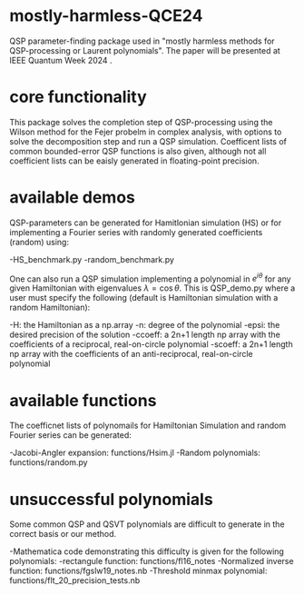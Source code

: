 # mostly-harmless-QCE24
QSP parameter-finding package used in "mostly harmless methods for QSP-processing or Laurent polynomials".
The paper will be presented at IEEE Quantum Week 2024 <!--, the ArXiV pre-print is found at (FILL IN)-->.
<!--This repository in unmaintained, see (FILL IN) for an actively maintained QSP parameter-finding package with more options.-->

# core functionality
This package solves the completion step of QSP-processing using the Wilson method for the Fejer probelm in complex analysis, with options to solve the decomposition step and run a QSP simulation. Coefficent lists of common bounded-error QSP functions is also given, although not all coefficient lists can be eaisly generated in floating-point precision.

# available demos
QSP-parameters can be generated for Hamitlonian simulation (HS) or for implementing a Fourier series with randomly generated coefficients (random) using:

-HS_benchmark.py
-random_benchmark.py

One can also run a QSP simulation implementing a polynomial in $e^{i\theta}$ for any given Hamiltonian with eigenvalues $\lambda=\cos\theta$. This is
QSP_demo.py
where a user must specify the following (default is Hamiltonian simulation with a random Hamiltonian):

-H: the Hamiltonian as a np.array
-n: degree of the polynomial
-epsi: the desired precision of the solution
-ccoeff: a 2n+1 length np array with the coefficients of a reciprocal, real-on-circle polynomial
-scoeff: a 2n+1 length np array with the coefficients of an anti-reciprocal, real-on-circle polynomial

# available functions
The coefficnet lists of polynomails for Hamiltonian Simulation and random Fourier series can be generated:

-Jacobi-Angler expansion: functions/Hsim.jl
-Random polynomials: functions/random.py

# unsuccessful polynomials
Some common QSP and QSVT polynomials are difficult to generate in the correct basis or our method. 

-Mathematica code demonstrating this difficulty is given for the following polynomials:
-rectangule function: functions/fl16_notes
-Normalized inverse function: functions/fgslw19_notes.nb
-Threshold minmax polynomial: functions/flt_20_precision_tests.nb

